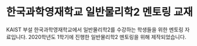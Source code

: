# 한국과학영재학교 일반물리학2 멘토링 교재
KAIST 부설 한국과학영재학교에서 일반물리학2를 수강하는 학생들을 위한 멘토링 자료입니다. 
2020학년도 1학기에 진행한 일반물리학2 멘토링을 위해 제작되었습니다. 
